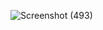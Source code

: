 ![Screenshot (493)](https://user-images.githubusercontent.com/89120960/205333455-57f46606-cbab-45e0-b7d4-e7e8f5aabbe7.png)
